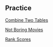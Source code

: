 ## Practice

[Combine Two Tables](https://github.com/nghoanglong/DataStructures-Algorithms-CheatSheet/blob/master/16%20Structure%20Query%20Language/combine_two_table.sql)

[Not Boring Movies](https://github.com/nghoanglong/DataStructures-Algorithms-CheatSheet/blob/master/16%20Structure%20Query%20Language/notboring_movies.sql)

[Rank Scores](https://github.com/nghoanglong/DataStructures-Algorithms-CheatSheet/blob/master/16%20Structure%20Query%20Language/rank_scores.sql)
